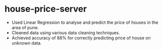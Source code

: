 ﻿# house-price-server

- Used Linear Regression to analyse and predict the price of houses in the area of pune.
- Cleaned data using various data cleaning techniques.
- Achieved accuracy of 88% for correctly predicting price of house on unknown data.
